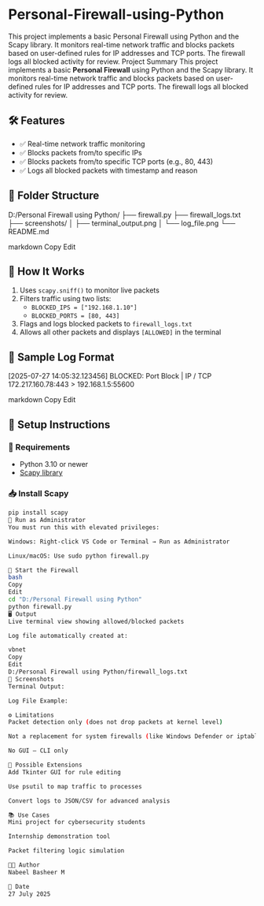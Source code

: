 # Personal-Firewall-using-Python
This project implements a basic Personal Firewall using Python and the Scapy library. It monitors real-time network traffic and blocks packets based on user-defined rules for IP addresses and TCP ports. The firewall logs all blocked activity for review.
Project Summary
This project implements a basic **Personal Firewall** using Python and the Scapy library. It monitors real-time network traffic and blocks packets based on user-defined rules for IP addresses and TCP ports. The firewall logs all blocked activity for review.

## 🛠 Features
- ✅ Real-time network traffic monitoring  
- ✅ Blocks packets from/to specific IPs  
- ✅ Blocks packets from/to specific TCP ports (e.g., 80, 443)  
- ✅ Logs all blocked packets with timestamp and reason  

## 📂 Folder Structure
D:/Personal Firewall using Python/
├── firewall.py
├── firewall_logs.txt
├── screenshots/
│ ├── terminal_output.png
│ └── log_file.png
└── README.md

markdown
Copy
Edit

## 🚀 How It Works
1. Uses `scapy.sniff()` to monitor live packets  
2. Filters traffic using two lists:  
   - `BLOCKED_IPS = ["192.168.1.10"]`  
   - `BLOCKED_PORTS = [80, 443]`  
3. Flags and logs blocked packets to `firewall_logs.txt`  
4. Allows all other packets and displays `[ALLOWED]` in the terminal  

## 📄 Sample Log Format
[2025-07-27 14:05:32.123456] BLOCKED: Port Block | IP / TCP 172.217.160.78:443 > 192.168.1.5:55600

markdown
Copy
Edit

## 🔧 Setup Instructions

### 📌 Requirements
- Python 3.10 or newer  
- [Scapy library](https://scapy.net)

### 📥 Install Scapy
```bash
pip install scapy
🔐 Run as Administrator
You must run this with elevated privileges:

Windows: Right-click VS Code or Terminal → Run as Administrator

Linux/macOS: Use sudo python firewall.py

🏁 Start the Firewall
bash
Copy
Edit
cd "D:/Personal Firewall using Python"
python firewall.py
🖥 Output
Live terminal view showing allowed/blocked packets

Log file automatically created at:

vbnet
Copy
Edit
D:/Personal Firewall using Python/firewall_logs.txt
📸 Screenshots
Terminal Output:

Log File Example:

⚙️ Limitations
Packet detection only (does not drop packets at kernel level)

Not a replacement for system firewalls (like Windows Defender or iptables)

No GUI — CLI only

🔮 Possible Extensions
Add Tkinter GUI for rule editing

Use psutil to map traffic to processes

Convert logs to JSON/CSV for advanced analysis

📚 Use Cases
Mini project for cybersecurity students

Internship demonstration tool

Packet filtering logic simulation

👨‍💻 Author
Nabeel Basheer M

📅 Date
27 July 2025

